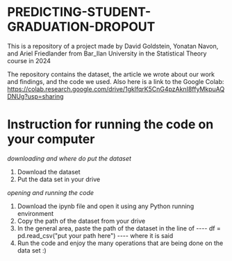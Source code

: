 # PREDICTING-STUDENT-GRADUATION-DROPOUT
This is a repository of a project made by David Goldstein, Yonatan Navon, and Ariel Friedlander from Bar_Ilan University in the Statistical Theory course in 2024

The repository contains the dataset, the article we wrote about our work and findings, and the code we used.
Also here is a link to the Google Colab: https://colab.research.google.com/drive/1gklfqrK5CnG4pzAknI8ffyMkpuAQDNUg?usp=sharing

# Instruction for running the code on your computer

*downloading and where do put the dataset*
1. Download the dataset
2. Put the data set in your drive



*opening and running the code*
1. Download the ipynb file and open it using any Python running environment
2. Copy the path of the dataset from your drive
3. In the general area, paste the path of the dataset in the line of ---- df = pd.read_csv("put your path here") ---- where it is said
4. Run the code and enjoy the many operations that are being done on the data set :) 
